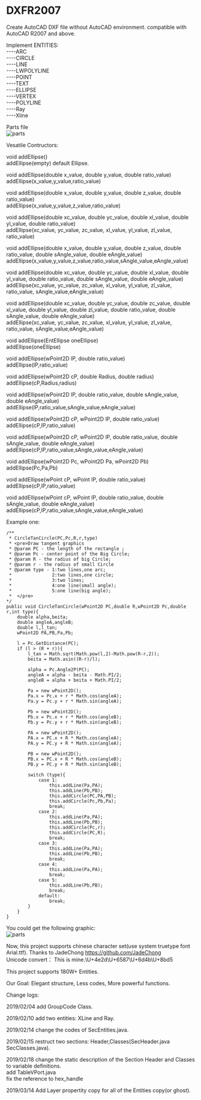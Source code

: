 # DXFR2007
Create AutoCAD DXF file without AutoCAD environment. compatible with AutoCAD R2007 and above.

Implement ENTITIES:<BR>
----ARC<BR>
----CIRCLE<BR>
----LINE<BR>
----LWPOLYLINE<BR>
----POINT<BR>
----TEXT<BR>
----ELLIPSE<BR>
----VERTEX<BR>
----POLYLINE<BR>
 ----Ray<BR>
 ----Xline<BR>
  
Parts file<br>
<img src="examples/R2K_Parts.png" alt="parts" style="max-width:100%;">


  Vesatile Contructors:
  
void	addEllipse()<BR>
addEllipse(empty) default Ellipse.

void	addEllipse(double x_value, double y_value, double ratio_value)<BR>
addEllipse(x_value,y_value,ratio_value)

void	addEllipse(double x_value, double y_value, double z_value, double ratio_value)<BR>
addEllipse(x_value,y_value,z_value,ratio_value)

void	addEllipse(double xc_value, double yc_value, double xl_value, double yl_value, double ratio_value)<BR>
addEllipse(xc_value, yc_value, zc_value, xl_value, yl_value, zl_value, ratio_value)

void	addEllipse(double x_value, double y_value, double z_value, double ratio_value, double sAngle_value, double eAngle_value)<BR>
addEllipse(x_value,y_value,z_value,ratio_value,sAngle_value,eAngle_value)

void	addEllipse(double xc_value, double yc_value, double xl_value, double yl_value, double ratio_value, double sAngle_value, double eAngle_value)<BR>
addEllipse(xc_value, yc_value, zc_value, xl_value, yl_value, zl_value, ratio_value, sAngle_value,eAngle_value)

void	addEllipse(double xc_value, double yc_value, double zc_value, double xl_value, double yl_value, double zl_value, double ratio_value, double sAngle_value, double eAngle_value)<BR>
addEllipse(xc_value, yc_value, zc_value, xl_value, yl_value, zl_value, ratio_value, sAngle_value,eAngle_value)

void	addEllipse(EntEllipse oneEllipse)<BR>
addEllipse(oneEllipse)

void	addEllipse(wPoint2D lP, double ratio_value)<BR>
addEllipse(lP,ratio_value)

void	addEllipse(wPoint2D cP, double Radius, double radius)<BR>
addEllipse(cP,Radius,radius)

void	addEllipse(wPoint2D lP, double ratio_value, double sAngle_value, double eAngle_value)<BR>
addEllipse(lP,ratio_value,sAngle_value,eAngle_value)

void	addEllipse(wPoint2D cP, wPoint2D lP, double ratio_value)<BR>
addEllipse(cP,lP,ratio_value)

void	addEllipse(wPoint2D cP, wPoint2D lP, double ratio_value, double sAngle_value, double eAngle_value)<BR>
addEllipse(cP,lP,ratio_value,sAngle_value,eAngle_value)

void	addEllipse(wPoint2D Pc, wPoint2D Pa, wPoint2D Pb)<BR>
addEllipse(Pc,Pa,Pb)

void	addEllipse(wPoint cP, wPoint lP, double ratio_value)<BR>
addEllipse(cP,lP,ratio_value)

void	addEllipse(wPoint cP, wPoint lP, double ratio_value, double sAngle_value, double eAngle_value)<BR>
addEllipse(cP,lP,ratio_value,sAngle_value,eAngle_value)

Example one:

    /**
     * CircleTanCircle(PC,Pc,R,r,type)
     * <pre>Draw tangent graphics
     * @param PC - the length of the rectangle ;
     * @param Pc - center point of the Big Circle;
     * @param R - the radius of big Circle;
     * @param r - the radius of small Circle
     * @param type - 1:two lines,one arc;
     *               2:two lines,one circle;
     *               3:two lines;
     *               4:one line(small angle);
     *               5:one line(big angle);
 	 *	</pre>
    */
	public void CircleTanCircle(wPoint2D PC,double R,wPoint2D Pc,double r,int type){
		double alpha,beita;
		double angleA,angleB;
		double l,l_tan;
		wPoint2D PA,PB,Pa,Pb;
		
		l = Pc.GetDistance(PC);
		if (l > (R + r)){
			l_tan = Math.sqrt(Math.pow(l,2)-Math.pow(R-r,2));
			beita = Math.asin((R-r)/l);
			
			alpha = Pc.Angle2P(PC);
			angleA = alpha - beita - Math.PI/2;
			angleB = alpha + beita + Math.PI/2;
			
			Pa = new wPoint2D();
			Pa.x = Pc.x + r * Math.cos(angleA);
			Pa.y = Pc.y + r * Math.sin(angleA);
			
			Pb = new wPoint2D();
			Pb.x = Pc.x + r * Math.cos(angleB);
			Pb.y = Pc.y + r * Math.sin(angleB);
			
			PA = new wPoint2D();
			PA.x = PC.x + R * Math.cos(angleA);
			PA.y = PC.y + R * Math.sin(angleA);
			
			PB = new wPoint2D();
			PB.x = PC.x + R * Math.cos(angleB);
			PB.y = PC.y + R * Math.sin(angleB);
			
			switch (type){
				case 1:
					this.addLine(Pa,PA);
					this.addLine(Pb,PB);
					this.addCircle(PC,PA,PB);
					this.addCircle(Pc,Pb,Pa);
					break;
				case 2:
					this.addLine(Pa,PA);
					this.addLine(Pb,PB);
					this.addCircle(Pc,r);
					this.addCircle(PC,R);
					break;
				case 3:
					this.addLine(Pa,PA);
					this.addLine(Pb,PB);
					break;
				case 4:
					this.addLine(Pa,PA);
					break;
				case 5:
					this.addLine(Pb,PB);
					break;
				default:
					break;
			}
		}
	}
		
You could get the following graphic:<br>
<img src="examples/CircleTanCircle.png" alt="parts" style="max-width:100%;">

Now, this project supports chinese character set(use system truetype font Arial.ttf). Thanks to JadeChong https://github.com/JadeChong <BR>
Unicode convert：
  This is mine.\U+4e2d\U+6587\U+6d4b\U+8bd5
  
  This project supports 180W+ Entities.
 
Our Goal: Elegant structure, Less codes, More powerful functions.

Change logs:

2019/02/04 add GroupCode Class.

2019/02/10 add two entities: XLine and Ray.

2019/02/14 change the codes of SecEntities.java.

2019/02/15  restruct two sections: Header,Classes(SecHeader.java SecClasses.java).

2019/02/18  change the static description of the Section Header and Classes to variable definitions. <BR>
	    add TableVPort.java<BR>
	    fix the reference to hex_handle <BR>

2019/03/14  Add Layer propertity copy for all of the Entities copy(or ghost).
